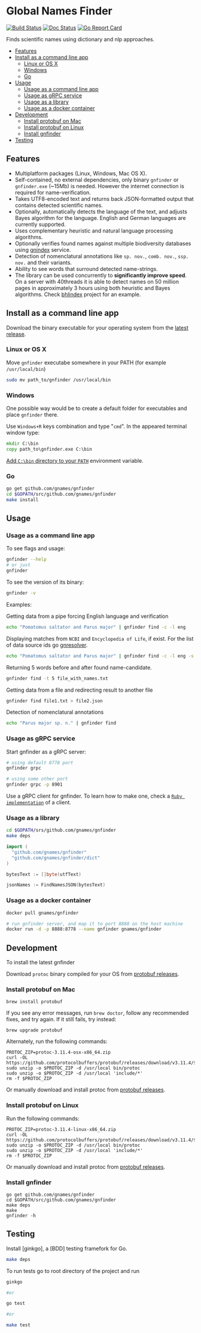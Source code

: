 # Global Names Finder

[![Build Status][travis-img]][travis] [![Doc Status][doc-img]][doc] [![Go Report Card][go-report-img]][go-report]

Finds scientific names using dictionary and nlp approaches.


<!-- vim-markdown-toc GFM -->

* [Features](#features)
* [Install as a command line app](#install-as-a-command-line-app)
  * [Linux or OS X](#linux-or-os-x)
  * [Windows](#windows)
  * [Go](#go)
* [Usage](#usage)
  * [Usage as a command line app](#usage-as-a-command-line-app)
  * [Usage as gRPC service](#usage-as-grpc-service)
  * [Usage as a library](#usage-as-a-library)
  * [Usage as a docker container](#usage-as-a-docker-container)
* [Development](#development)
  * [Install protobuf on Mac](#install-protobuf-on-mac)
  * [Install protobuf on Linux](#install-protobuf-on-linux)
  * [Install gnfinder](#install-gnfinder)
* [Testing](#testing)

<!-- vim-markdown-toc -->

## Features

* Multiplatform packages (Linux, Windows, Mac OS X).
* Self-contained, no external dependencies, only binary `gnfinder` or
  `gnfinder.exe` (~15Mb) is needed. However the internet connection is
  required for name-verification.
* Takes UTF8-encoded text and returns back JSON-formatted output that contains
  detected scientific names.
* Optionally, automatically detects the language of the text, and adjusts Bayes
  algorithm for the language. English and German languages are currently
  supported.
* Uses complementary heuristic and natural language processing algorithms.
* Optionally verifies found names against multiple biodiversity databases using
  [gnindex] service.
* Detection of nomenclatural annotations like `sp. nov.`, `comb. nov.`,
  `ssp. nov.` and their variants.
* Ability to see words that surround detected name-strings.
* The library can be used concurrently to **significantly improve speed**.
  On a server with 40threads it is able to detect names on 50 million pages
  in approximately 3 hours using both heuristic and Bayes algorithms. Check
  [bhlindex] project for an example.

## Install as a command line app

Download the binary executable for your operating system from the
[latest release][releases].

### Linux or OS X

Move ``gnfinder`` executabe somewhere in your PATH
(for example ``/usr/local/bin``)

```bash
sudo mv path_to/gnfinder /usr/local/bin
```

### Windows

One possible way would be to create a default folder for executables and place ``gnfinder`` there.

Use ``Windows+R`` keys
combination and type "``cmd``". In the appeared terminal window type:

```cmd
mkdir C:\bin
copy path_to\gnfinder.exe C:\bin
```

[Add ``C:\bin`` directory to your ``PATH``][winpath] environment variable.

### Go

```bash
go get github.com/gnames/gnfinder
cd $GOPATH/src/github.com/gnames/gnfinder
make install
```

## Usage

### Usage as a command line app

To see flags and usage:

```bash
gnfinder --help
# or just
gnfinder
```

To see the version of its binary:

```bash
gnfinder -v
```

Examples:

Getting data from a pipe forcing English language and verification

```bash
echo "Pomatomus saltator and Parus major" | gnfinder find -c -l eng
```

Displaying matches from ``NCBI`` and ``Encyclopedia of Life``, if exist.
For the list of data source ids go [gnresolver].

```bash
echo "Pomatomus saltator and Parus major" | gnfinder find -c -l eng -s "4,12"
```

Returning 5 words before and after found name-candidate.

```bash
gnfinder find -t 5 file_with_names.txt
```

Getting data from a file and redirecting result to another file

```bash
gnfinder find file1.txt > file2.json
```

Detection of nomenclatural annotations

```bash
echo "Parus major sp. n." | gnfinder find
```

### Usage as gRPC service

Start gnfinder as a gRPC server:

```bash
# using default 8778 port
gnfinder grpc

# using some other port
gnfinder grpc -p 8901
```

Use a gRPC client for gnfinder. To learn how to make one, check a
[```Ruby implementation```][gnfinder gem] of a client.

### Usage as a library

```bash
cd $GOPATH/srs/github.com/gnames/gnfinder
make deps
```

```go
import (
  "github.com/gnames/gnfinder"
  "github.com/gnames/gnfinder/dict"
)

bytesText := []byte(utfText)

jsonNames := FindNamesJSON(bytesText)
```

### Usage as a docker container

```bash
docker pull gnames/gnfinder

# run gnfinder server, and map it to port 8888 on the host machine
docker run -d -p 8888:8778 --name gnfinder gnames/gnfinder
```

## Development

To install the latest gnfinder

Download ``protoc`` binary compiled for your OS from
[protobuf releases].

### Install protobuf on Mac

```{.bash}
brew install protobuf
```

If you see any error messages, run ``brew doctor``, follow any recommended
fixes, and try again. If it still fails, try instead:

```{.bash}
brew upgrade protobuf
```

Alternately, run the following commands:

```{.bash}
PROTOC_ZIP=protoc-3.11.4-osx-x86_64.zip
curl -OL https://github.com/protocolbuffers/protobuf/releases/download/v3.11.4/$PROTOC_ZIP
sudo unzip -o $PROTOC_ZIP -d /usr/local bin/protoc
sudo unzip -o $PROTOC_ZIP -d /usr/local 'include/*'
rm -f $PROTOC_ZIP
```

Or manually download and install protoc from [protobuf releases].

### Install protobuf on Linux

Run the following commands:

```{.bash}
PROTOC_ZIP=protoc-3.11.4-linux-x86_64.zip
curl -OL https://github.com/protocolbuffers/protobuf/releases/download/v3.11.4/$PROTOC_ZIP
sudo unzip -o $PROTOC_ZIP -d /usr/local bin/protoc
sudo unzip -o $PROTOC_ZIP -d /usr/local 'include/*'
rm -f $PROTOC_ZIP
```

Or manually download and install protoc from [protobuf releases].

### Install gnfinder

```
go get github.com/gnames/gnfinder
cd $GOPATH/src/github.com/gnames/gnfinder
make deps
make
gnfinder -h
```


## Testing

Install [ginkgo], a [BDD] testing framefork for Go.

```bash
make deps
```

To run tests go to root directory of the project and run

```bash
ginkgo

#or

go test

#or

make test
```

[travis-img]: https://travis-ci.org/gnames/gnfinder.svg?branch=master
[travis]: https://travis-ci.org/gnames/gnfinder
[doc-img]: https://godoc.org/github.com/gnames/gnfinder?status.png
[doc]: https://godoc.org/github.com/gnames/gnfinder
[releases]: https://github.com/gnames/gnfinder/releases
[gnindex]: https://index.globalnames.org
[bhlindex]: https://github.com/gnames/bhlindex
[newwinlogo]: https://i.stack.imgur.com/B8Zit.png
[winpath]: https://www.computerhope.com/issues/ch000549.htm
[gnfinder gem]: https://rubygems.org/gems/gnfinder
[go-report-img]: https://goreportcard.com/badge/github.com/gnames/gnfinder
[go-report]: https://goreportcard.com/report/github.com/gnames/gnfinder
[gnresolver]: https://resolver.globalnames.org/data_sources
[protobuf releases]: https://github.com/protocolbuffers/protobuf/releases
